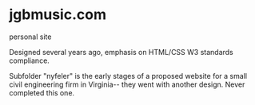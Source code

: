 jgbmusic.com
============

personal site

Designed several years ago, emphasis on HTML/CSS W3 standards compliance.

Subfolder "nyfeler" is the early stages of a proposed website for a small civil engineering firm in Virginia--
they went with another design.  Never completed this one.
